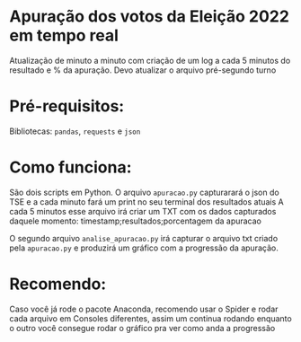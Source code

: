 # Apuração dos votos da Eleição 2022 em tempo real

Atualização de minuto a minuto com criação de um log a cada 5 minutos do resultado e % da apuração. Devo atualizar o arquivo pré-segundo turno

# Pré-requisitos:

Bibliotecas: <code>pandas</code>, <code>requests</code> e <code>json</code>

# Como funciona:

São dois scripts em Python. O arquivo <code>apuracao.py</code> capturarará o json do TSE e a cada minuto fará um print no seu terminal dos resultados atuais
A cada 5 minutos esse arquivo irá criar um TXT com os dados capturados daquele momento:
    timestamp;resultados;porcentagem da apuracao

O segundo arquivo <code>analise_apuracao.py</code> irá capturar o arquivo txt criado pela <code>apuracao.py</code> e produzirá um gráfico com a progressão da apuração.

# Recomendo:

Caso você já rode o pacote Anaconda, recomendo usar o Spider e rodar cada arquivo em Consoles diferentes, assim um continua rodando enquanto o outro você consegue rodar o gráfico pra ver como anda a progressão
